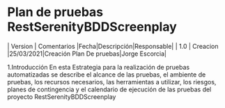 # Plan de pruebas RestSerenityBDDScreenplay

| Version  | Comentarios |Fecha|Descripción|Responsable|
| 1.0  | Creacion  |25/03/2021|Creación Plan De pruebas|Jorge Escorcia|

1.Introducción
En esta Estrategia para la realización de pruebas automatizadas se describe el alcance de las pruebas, el ambiente de pruebas, los recursos necesarios, las herramientas a utilizar, los riesgos, planes de contingencia y el calendario de ejecución de las pruebas del proyecto RestSerenityBDDScreenplay


				
